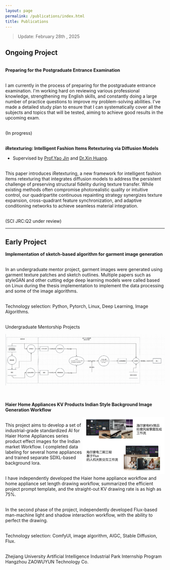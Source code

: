 ```yaml
---
layout: page
permalink: /publications/index.html
title: Publications
---
```


> Update: February 28th , 2025


## Ongoing Project

<br>**Preparing for the Postgraduate Entrance Examination**

<br>I am currently in the process of preparing for the postgraduate entrance examination. I'm working hard on reviewing various professional knowledge, strengthening my English skills, and constantly doing a large number of practice questions to improve my problem-solving abilities. I've made a detailed study plan to ensure that I can systematically cover all the subjects and topics that will be tested, aiming to achieve good results in the upcoming exam.

<br>(In progress)

<br>**iRetexturing: Intelligent Fashion Items Retexturing via Diffusion Models**
- Supervised by [Prof.Yao Jin](https://orcid.org/0000-0001-9518-7063) and [Dr.Xin Huang](https://orcid.org/0000-0001-7113-5066).

<br>This paper introduces iRetexturing, a new framework for intelligent fashion items retexturing that integrates diffusion models to address the persistent challenge of preserving structural fidelity during texture transfer. While existing methods often compromise photorealistic quality or intuitive control, our quadripartite continuous repainting strategy synergizes texture expansion, cross-quadrant feature synchronization, and adaptive conditioning networks to achieve seamless material integration.

<br>(SCI JRC:Q2 under review)


---

## Early Project


**Implementation of sketch-based algorithm for garment image generation**<br>

<br>In an undergraduate mentor project, garment images were generated using garment texture patches and sketch outlines. Multiple papers such as styleGAN and other cutting edge deep learning models were called based on Linux during the thesis implementation to implement the data processing and some of the image algorithms.

<br>Technology selection: Python, Pytorch, Linux, Deep Learning, Image Algorithms.

<br>Undergraduate Mentorship Projects

<center>
<img src="\images\publications\FFT.png">
</center>
<br>


<br>**Haier Home Appliances KV Products Indian Style Background Image Generation Workflow**<br>

<img src="\images\publications\haier.png" class="floatpic" width="260" height="180" style="float: right;">

<br>This project aims to develop a set of industrial-grade standardized AI for Haier Home Appliances series product effect images for the Indian market
Workflow. I completed data labeling for several home appliances and trained separate SDXL-based background
lora.

<br>I have independently developed the Haier home appliance workflow and home appliance set length drawing workflow, summarized the efficient project prompt template, and the straight-out KV drawing rate is as high as 75%.

<br>In the second phase of the project, independently developed Flux-based man-machine light and shadow interaction workflow, with the ability to perfect the drawing.

<br>Technology selection: ComfyUI, image algorithm, AIGC, Stable Diffusion, Flux.

<br>Zhejiang University Artificial Intelligence Industrial Park Internship Program Hangzhou ZAOWUYUN Technology Co.

<br>
